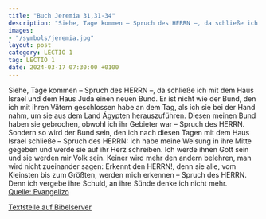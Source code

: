 ```yaml
---
title: "Buch Jeremia 31,31-34"
description: "Siehe, Tage kommen – Spruch des HERRN –, da schließe ich mit dem Haus Israel und dem Haus Juda einen neuen Bund. Er ist nicht wie der Bund, den ich mit ihren Vätern geschlossen habe an dem Tag, als ich sie bei der Hand nahm, um sie aus dem Land Ägypten herauszuführen. Diesen mein...."
images:
- "/symbols/jeremia.jpg"
layout: post
category: LECTIO 1
tag: LECTIO 1
date: 2024-03-17 07:30:00 +0100
---
```

Siehe, Tage kommen – Spruch des HERRN –, da schließe ich mit dem Haus Israel und dem Haus Juda einen neuen Bund.
Er ist nicht wie der Bund, den ich mit ihren Vätern geschlossen habe an dem Tag, als ich sie bei der Hand nahm, um sie aus dem Land Ägypten herauszuführen. Diesen meinen Bund haben sie gebrochen, obwohl ich ihr Gebieter war – Spruch des HERRN.<!--more-->
Sondern so wird der Bund sein, den ich nach diesen Tagen mit dem Haus Israel schließe – Spruch des HERRN: Ich habe meine Weisung in ihre Mitte gegeben und werde sie auf ihr Herz schreiben. Ich werde ihnen Gott sein und sie werden mir Volk sein.
Keiner wird mehr den andern belehren, man wird nicht zueinander sagen: Erkennt den HERRN!, denn sie alle, vom Kleinsten bis zum Größten, werden mich erkennen – Spruch des HERRN. Denn ich vergebe ihre Schuld, an ihre Sünde denke ich nicht mehr.<br>
[Quelle: Evangelizo](https://evangeliumtagfuertag.org/DE/gospel)

[Textstelle auf Bibelserver](https://www.bibleserver.com/EU/Jeremia31,31-34)
